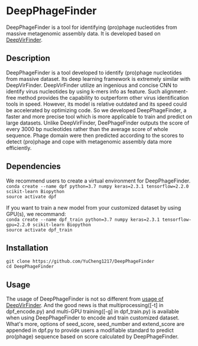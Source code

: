 # DeepPhageFinder
DeepPhageFinder is a tool for identifying (pro)phage nucleotides from massive metagenomic assembly data. It is developed based on [DeepVirFinder](https://github.com/jessieren/DeepVirFinder).
## Description  
DeepPhageFinder is a tool developed to identify (pro)phage nucleotides from massive dataset. Its deep learning framework is extremely similar with DeepVirFinder. DeepVirFinder utilize an ingenious and concise CNN to identify virus nucleotides by using k-mers info as feature. Such alignment-free method provides the capability to outperform other virus identification tools in speed. However, its model is relative outdated and its speed could be accelerated by optimizing code. So we developed DeepPhageFinder, a faster and more precise tool which is more applicable to train and predict on large datasets. Unlike DeepVirFinder, DeePhageFinder outputs the score of every 3000 bp nucleotides rather than the average score of whole sequence. Phage domain were then predicted according to the scores to detect (pro)phage and cope with metagenomic assembly data more efficiently. 
## Dependencies
We recommend users to create a virtual environment for DeepPhageFinder.  
`conda create --name dpf python=3.7 numpy keras=2.3.1 tensorflow=2.2.0 scikit-learn Biopython`  
`source activate dpf`  
  
If you want to train a new model from your customized dataset by using GPU(s), we recommand:  
`conda create --name dpf_train python=3.7 numpy keras=2.3.1 tensorflow-gpu=2.2.0 scikit-learn Biopython`  
`source activate dpf_train`
## Installation
`git clone https://github.com/YuCheng1217/DeepPhageFinder`  
`cd DeepPhageFinder`
## Usage  
The usage of DeepPhageFinder is not so different from [usage of DeepVirFinder](https://github.com/jessieren/DeepVirFinder#usage). And the good news is that multiprocessing([-t] in dpf_encode.py) and multi-GPU training([-g] in dpf_train.py) is available when using DeepPhageFinder to encode and train customized dataset. What's more, options of seed_score, seed_number and extend_score are appended in dpf.py to provide users a modifiable standard to predict pro(phage) sequence based on score calculated by DeepPhageFinder.

